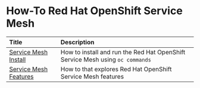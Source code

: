 # How-To Red Hat OpenShift Service Mesh 

| Title| Description | 
| :--- | :---        |
| [Service Mesh Install](service-mesh-install.md)| How to install and run the Red Hat OpenShift Service Mesh using `oc commands`|
| [Service Mesh Features](service-mesh-features.md)| How to that explores Red Hat OpenShift Service Mesh features |
